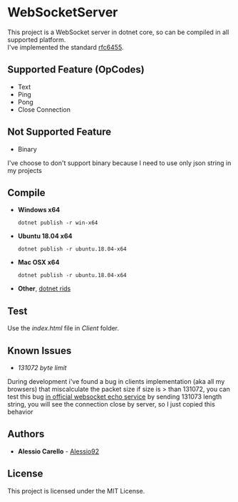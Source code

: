 # WebSocketServer
 
This project is a WebSocket server in dotnet core, so can be compiled in all supported platform.  
I've implemented the standard [rfc6455](https://tools.ietf.org/html/rfc6455).

## Supported Feature (OpCodes)

* Text
* Ping
* Pong
* Close Connection

## Not Supported Feature

* Binary

I've choose to don't support binary because I need to use only json string in my projects

## Compile

* **Windows x64**

    `dotnet publish -r win-x64`

* **Ubuntu 18.04 x64**

    `dotnet publish -r ubuntu.18.04-x64`

* **Mac OSX x64**

    `dotnet publish -r ubuntu.18.04-x64`

* **Other**, [dotnet rids](https://docs.microsoft.com/en-us/dotnet/core/rid-catalog)

## Test

Use the *index.html* file in *Client* folder.

## Known Issues

*	*131072 byte limit*

During development i've found a bug in clients implementation (aka all my browsers) that miscalculate the packet size if size is > than 131072, you can test this bug [in official websocket echo service](https://websocket.org/echo.html) by sending 131073 length string, you will see the connection close by server, so I just copied this behavior

## Authors

* **Alessio Carello** - [Alessio92](https://github.com/Alessio92)

## License

This project is licensed under the MIT License.